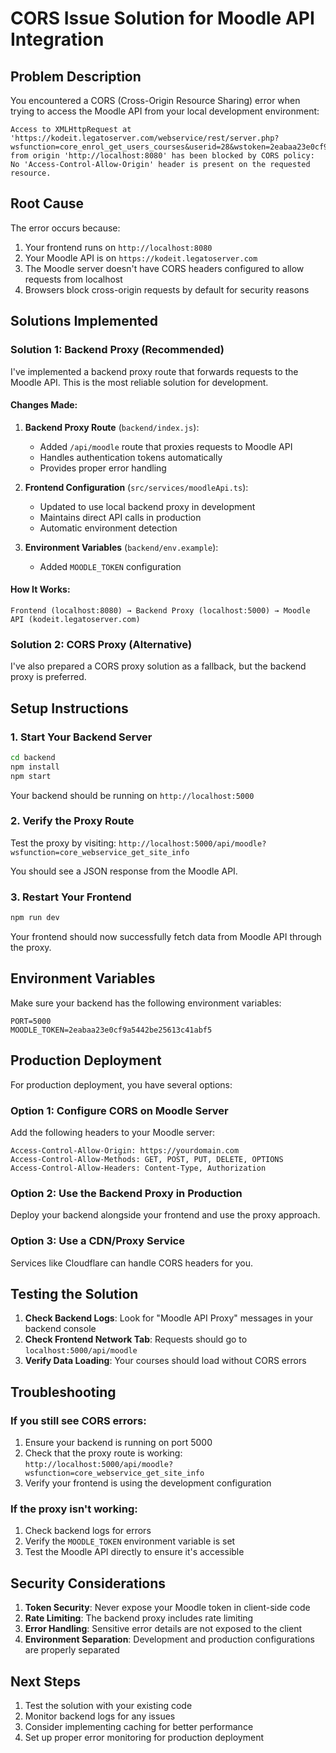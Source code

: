 # CORS Issue Solution for Moodle API Integration

## Problem Description

You encountered a CORS (Cross-Origin Resource Sharing) error when trying to access the Moodle API from your local development environment:

```
Access to XMLHttpRequest at 'https://kodeit.legatoserver.com/webservice/rest/server.php?wsfunction=core_enrol_get_users_courses&userid=28&wstoken=2eabaa23e0cf9a5442be25613c41abf5&moodlewsrestformat=json' from origin 'http://localhost:8080' has been blocked by CORS policy: No 'Access-Control-Allow-Origin' header is present on the requested resource.
```

## Root Cause

The error occurs because:
1. Your frontend runs on `http://localhost:8080`
2. Your Moodle API is on `https://kodeit.legatoserver.com`
3. The Moodle server doesn't have CORS headers configured to allow requests from localhost
4. Browsers block cross-origin requests by default for security reasons

## Solutions Implemented

### Solution 1: Backend Proxy (Recommended)

I've implemented a backend proxy route that forwards requests to the Moodle API. This is the most reliable solution for development.

#### Changes Made:

1. **Backend Proxy Route** (`backend/index.js`):
   - Added `/api/moodle` route that proxies requests to Moodle API
   - Handles authentication tokens automatically
   - Provides proper error handling

2. **Frontend Configuration** (`src/services/moodleApi.ts`):
   - Updated to use local backend proxy in development
   - Maintains direct API calls in production
   - Automatic environment detection

3. **Environment Variables** (`backend/env.example`):
   - Added `MOODLE_TOKEN` configuration

#### How It Works:

```
Frontend (localhost:8080) → Backend Proxy (localhost:5000) → Moodle API (kodeit.legatoserver.com)
```

### Solution 2: CORS Proxy (Alternative)

I've also prepared a CORS proxy solution as a fallback, but the backend proxy is preferred.

## Setup Instructions

### 1. Start Your Backend Server

```bash
cd backend
npm install
npm start
```

Your backend should be running on `http://localhost:5000`

### 2. Verify the Proxy Route

Test the proxy by visiting: `http://localhost:5000/api/moodle?wsfunction=core_webservice_get_site_info`

You should see a JSON response from the Moodle API.

### 3. Restart Your Frontend

```bash
npm run dev
```

Your frontend should now successfully fetch data from Moodle API through the proxy.

## Environment Variables

Make sure your backend has the following environment variables:

```env
PORT=5000
MOODLE_TOKEN=2eabaa23e0cf9a5442be25613c41abf5
```

## Production Deployment

For production deployment, you have several options:

### Option 1: Configure CORS on Moodle Server
Add the following headers to your Moodle server:
```
Access-Control-Allow-Origin: https://yourdomain.com
Access-Control-Allow-Methods: GET, POST, PUT, DELETE, OPTIONS
Access-Control-Allow-Headers: Content-Type, Authorization
```

### Option 2: Use the Backend Proxy in Production
Deploy your backend alongside your frontend and use the proxy approach.

### Option 3: Use a CDN/Proxy Service
Services like Cloudflare can handle CORS headers for you.

## Testing the Solution

1. **Check Backend Logs**: Look for "Moodle API Proxy" messages in your backend console
2. **Check Frontend Network Tab**: Requests should go to `localhost:5000/api/moodle`
3. **Verify Data Loading**: Your courses should load without CORS errors

## Troubleshooting

### If you still see CORS errors:
1. Ensure your backend is running on port 5000
2. Check that the proxy route is working: `http://localhost:5000/api/moodle?wsfunction=core_webservice_get_site_info`
3. Verify your frontend is using the development configuration

### If the proxy isn't working:
1. Check backend logs for errors
2. Verify the `MOODLE_TOKEN` environment variable is set
3. Test the Moodle API directly to ensure it's accessible

## Security Considerations

1. **Token Security**: Never expose your Moodle token in client-side code
2. **Rate Limiting**: The backend proxy includes rate limiting
3. **Error Handling**: Sensitive error details are not exposed to the client
4. **Environment Separation**: Development and production configurations are properly separated

## Next Steps

1. Test the solution with your existing code
2. Monitor backend logs for any issues
3. Consider implementing caching for better performance
4. Set up proper error monitoring for production deployment
